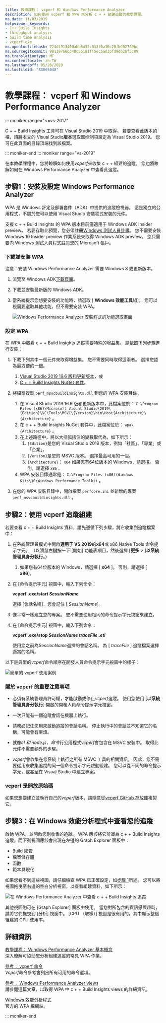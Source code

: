 ```yaml
---
title: 教學課程： vcperf 和 Windows Performance Analyzer
description: 如何使用 vcperf 和 WPA 來分析 c + + 組建追蹤的教學課程。
ms.date: 11/03/2019
helpviewer_keywords:
- C++ Build Insights
- throughput analysis
- build time analysis
- vcperf.exe
ms.openlocfilehash: 724df913400abb6d33c333f0a16c20fb982769bc
ms.sourcegitcommit: 98139766b548c55181ff5ec5ad3bfd9db2bf5c89
ms.translationtype: MT
ms.contentlocale: zh-TW
ms.lasthandoff: 05/26/2020
ms.locfileid: "83865048"
---
```

# <a name="tutorial-vcperf-and-windows-performance-analyzer"></a>教學課程： vcperf 和 Windows Performance Analyzer

::: moniker range="<=vs-2017"

C + + Build Insights 工具可在 Visual Studio 2019 中取得。 若要查看此版本的檔，請將本文的 Visual Studio**版本**選取器控制項設定為 Visual Studio 2019。 您可在此頁面的目錄頂端找到該檔案。

::: moniker-end
::: moniker range="vs-2019"

在本教學課程中，您將瞭解如何使用*vcperf*來收集 c + + 組建的追蹤。 您也將瞭解如何在 Windows Performance Analyzer 中查看此追蹤。

## <a name="step-1-install-and-configure-windows-performance-analyzer"></a>步驟1：安裝及設定 Windows Performance Analyzer

WPA 是 Windows 評定及部署套件（ADK）中提供的追蹤檢視器。 這是獨立的公用程式，不屬於您可以使用 Visual Studio 安裝程式安裝的元件。

支援 c + + Build Insights 的 WPA 版本目前僅適用于 Windows ADK Insider preview。 若要存取此預覽，您必須註冊[Windows 測試人員計畫](https://insider.windows.com)。 您不需要安裝 Windows 10 Insider preview 作業系統來取得 Windows ADK preview。 您只需要向 Windows 測試人員程式註冊您的 Microsoft 帳戶。

### <a name="to-download-and-install-wpa"></a>下載並安裝 WPA

注意：安裝 Windows Performance Analyzer 需要 Windows 8 或更新版本。

1. 流覽至 Windows ADK[下載頁面](https://docs.microsoft.com/windows-hardware/get-started/adk-install)。

1. 下載並安裝最新版的 Windows ADK。

1. 當系統提示您想要安裝的功能時，請選取 [ **Windows 效能工具**組]。 您可以視需要選取其他功能，但不需要安裝 WPA。

   ![Windows Performance Analyzer 安裝程式的功能選取畫面](media/wpa-installation.png)

### <a name="to-configure-wpa"></a><a name="configuration-steps"></a>設定 WPA

在 WPA 中觀看 c + + Build Insights 追蹤需要特殊的增益集。 請依照下列步驟進行安裝：

1. 下載下列其中一個元件來取得增益集。 您不需要同時取得這兩者。 選擇您認為最方便的一個。
    1. [Visual Studio 2019 16.6 版和更新版本](https://visualstudio.microsoft.com/downloads/)，或
    1. [C + + Build Insights NuGet 套件](https://www.nuget.org/packages/Microsoft.Cpp.BuildInsights/)。

1. 將檔案複製 `perf_msvcbuildinsights.dll` 到您的 WPA 安裝目錄。
    1. 在 Visual Studio 2019 16.6 版和更新版本中，此檔案位於： `C:\Program Files (x86)\Microsoft Visual Studio\2019\{Edition}\VC\Tools\MSVC\{Version}\bin\Host{Architecture}\{Architecture}` 。
    1. 在 c + + Build Insights NuGet 套件中，此檔案位於： `wpa\{Architecture}` 。
    1. 在上述路徑中，將以大括弧括住的變數取代為，如下所示：
        1. `{Edition}`是您的 Visual Studio 2019 版本，例如「社區」、「專業」或「企業」。
        1. `{Version}`是您的 MSVC 版本。 選擇最高可用的一個。
        1. `{Architecture}`： `x64` 如果您有64位版本的 Windows，請選擇。 否則，請選擇 `x86` 。
    1. WPA 安裝目錄通常是： `C:\Program Files (x86)\Windows Kits\10\Windows Performance Toolkit` 。

1. 在您的 WPA 安裝目錄中，開啟檔案 `perfcore.ini` 並新增的專案 `perf_msvcbuildinsights.dll` 。

## <a name="step-2-trace-your-build-with-vcperfexe"></a>步驟2：使用 vcperf 追蹤組建

若要查看 c + + Build Insights 資料，請先遵循下列步驟，將它收集到追蹤檔案中：

1. 在系統管理員模式中開啟**適用于 VS 2019**的**x64**或 x86 Native Tools 命令提示字元。 （以滑鼠右鍵按一下 [開始] 功能表項目，然後選擇 [**更多**  >  ]**以系統管理員身分執行**。）
    1. 如果您有64位版本的 Windows，請選擇 [ **x64** ]。 否則，請選擇 [ **x86**]。

1. 在 [命令提示字元] 視窗中，輸入下列命令：

   **vcperf .exe/start _SessionName_**

   選擇 [會話名稱]，您會記住 [ *SessionName*]。

1. 像平常一樣建立您的專案。 您不需要使用相同的命令提示字元視窗來建立。

1. 在 [命令提示字元] 視窗中，輸入下列命令：

   **vcperf .exe/stop _SessionName_ _traceFile .etl_**

   使用您之前為*SessionName*選擇的會話名稱。 為 [ *traceFile* ] 追蹤檔案選擇適當的名稱。

以下是典型的*vcperf*命令順序在開發人員命令提示字元視窗中的樣子：

![簡單的 vcperf 使用案例](media/vcperf-simple-usage.png)

### <a name="important-notes-about-vcperfexe"></a>關於 vcperf 的重要注意事項

- 必須有系統管理員許可權，才能啟動或停止*vcperf*追蹤。 使用您使用 [以**系統管理員身分執行**] 開啟的開發人員命令提示字元視窗。

- 一次只能有一個追蹤會話在機器上執行。

- 請務必記住您用來啟動追蹤的會話名稱。 停止執行中的會話並不知道它的名稱，可能會有麻煩。

- 就像*cl* *和 node.js，命令*行公用程式*vcperf*會包含在 MSVC 安裝中。 取得此元件不需要額外的步驟。

- *vcperf*會收集在您系統上執行之所有 MSVC 工具的相關資訊。 因此，您不需要從用來收集追蹤的同一個命令提示字元啟動組建。 您可以從不同的命令提示字元，或甚至在 Visual Studio 中建立專案。

### <a name="vcperfexe-is-open-source"></a>vcperf 是開放原始碼

如果您想要建立並執行自己的*vcperf*版本，請隨意從[vcperf GitHub 存放庫](https://github.com/microsoft/vcperf)複製它。

## <a name="step-3-view-your-trace-in-windows-performance-analyzer"></a>步驟3：在 Windows 效能分析程式中查看您的追蹤

啟動 WPA，並開啟您剛收集的追蹤。 WPA 應該將它辨識為 c + + Build Insights 追蹤，而下列視圖應該會出現在左邊的 Graph Explorer 面板中：

- Build 總管
- 檔案儲存體
- 函數
- 範本具現化

如果您看不到這些視圖，請仔細檢查 WPA 已正確設定，如[步驟 1](#configuration-steps)所述。 您可以將視圖拖曳至右邊的空白分析視窗，以查看組建資料，如下所示：

![在 Windows Performance Analyzer 中查看 c + + Build Insights 追蹤](media/wpa-viewing-trace.gif)

其他視圖則可在 [Graph Explorer] 面板中使用。 當您對所包含的資訊感興趣時，請將它們拖曳到 [分析] 視窗中。 [CPU （取樣）] 視圖是很有用的，其中顯示整個組建的 CPU 使用率。

## <a name="more-information"></a>詳細資訊

[教學課程： Windows Performance Analyzer 基本概念](wpa-basics.md)\
深入瞭解可協助您分析組建追蹤的常見 WPA 作業。

[參考： vcperf 命令](/cpp/build-insights/reference/vcperf-commands)\
*Vcperf*命令參考會列出所有可用的命令選項。

[參考： Windows Performance Analyzer views](/cpp/build-insights/reference/wpa-views)\
請參閱這篇文章，以取得 WPA 中 c + + Build Insights views 的詳細資訊。

[Windows 效能分析程式](/windows-hardware/test/wpt/windows-performance-analyzer)\
官方的 WPA 檔網站。

::: moniker-end
